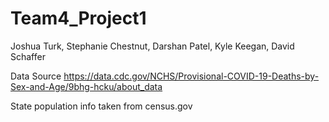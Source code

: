 # Team4_Project1
Joshua Turk, Stephanie Chestnut, Darshan Patel, Kyle Keegan, David Schaffer

Data Source https://data.cdc.gov/NCHS/Provisional-COVID-19-Deaths-by-Sex-and-Age/9bhg-hcku/about_data

State population info taken from census.gov
